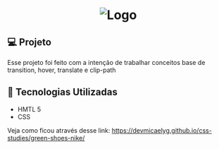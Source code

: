 <h1 align="center">
<!--   <img alt="Ícone do projeto" title="Terminal" src=".github/" width="100px" /> -->
   <img alt="Logo" src="https://i.imgur.com/kJlW4jI.png">
</h1>
</p>

## 💻 Projeto

Esse projeto foi feito com a intenção de trabalhar conceitos base de transition, hover, translate e clip-path

## 🚀 Tecnologias Utilizadas

- HMTL 5
- CSS


Veja como ficou através desse link: https://devmicaelyg.github.io/css-studies/green-shoes-nike/
